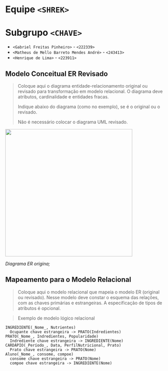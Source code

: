 # Equipe `<SHREK>`

# Subgrupo `<CHAVE>`
* `<Gabriel Freitas Pinheiro>` - `<222339>`
* `<Matheus de Mello Barreto Mendes André>` - `<243413>`
* `<Henrique de Lima>` - `<223911>`

## Modelo Conceitual ER Revisado

> Coloque aqui o diagrama entidade-relacionamento original ou revisado para transformação em modelo relacional. O diagrama deve atributos, cardinalidade e entidades fracas.
>
> Indique abaixo do diagrama (como no exemplo), se é o original ou o revisado.
>
> Não é necessário colocar o diagrama UML revisado.

<img src="images/ER_Diagram_MMORPG.png" width="400px" height="auto">

*Diagrama ER origina;*

## Mapeamento para o Modelo Relacional

> Coloque aqui o modelo relacional que mapeia o modelo ER (original ou revisado). Nesse modelo deve constar o esquema das relações, com as chaves primárias e estrangeiras. A especificação de tipos de atributos é opcional.

> Exemplo de modelo lógico relacional
~~~
INGREDIENTE(_Nome_, Nutrientes)
  Ocupante chave estrangeira -> PRATO(Indredientes)
PRATO(_Nome_, Indredientes, Popularidade)
  Indrediente chave estrangeira -> INGREDIENTE(Nome)
CARDÁPIO(_Período_, Data, PerfilNutricional, Prato)
  Prato chave estrangeira -> PRATO(Nome)
Aluno(_Nome_, consome, compoe)
  consome chave estrangeira -> PRATO(Nome)
  compoe chave estrangeira -> INGREDIENTE(Nome)
~~~
